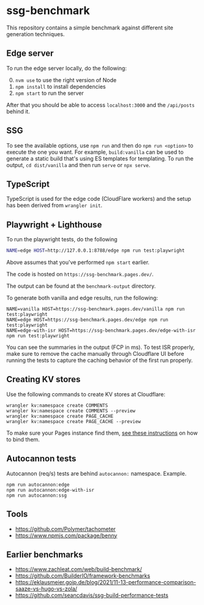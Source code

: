 # ssg-benchmark

This repository contains a simple benchmark against different site generation techniques.

## Edge server

To run the edge server locally, do the following:

0. `nvm use` to use the right version of Node
1. `npm install` to install dependencies
2. `npm start` to run the server

After that you should be able to access `localhost:3000` and the `/api/posts` behind it.

## SSG

To see the available options, use `npm run` and then do `npm run <option>` to execute the one you want. For example, `build:vanilla` can be used to generate a static build that's using ES templates for templating. To run the output, `cd dist/vanilla` and then run `serve` or `npx serve`.

## TypeScript

TypeScript is used for the edge code (CloudFlare workers) and the setup has been derived from `wrangler init`.

## Playwright + Lighthouse

To run the playwright tests, do the following

```bash
NAME=edge HOST=http://127.0.0.1:8788/edge npm run test:playwright
```

Above assumes that you've performed `npm start` earlier.

The code is hosted on `https://ssg-benchmark.pages.dev/`.

The output can be found at the `benchmark-output` directory.

To generate both vanilla and edge results, run the following:

```
NAME=vanilla HOST=https://ssg-benchmark.pages.dev/vanilla npm run test:playwright
NAME=edge HOST=https://ssg-benchmark.pages.dev/edge npm run test:playwright
NAME=edge-with-isr HOST=https://ssg-benchmark.pages.dev/edge-with-isr npm run test:playwright
```

You can see the summaries in the output (FCP in ms). To test ISR properly, make sure to remove the cache manually through Cloudflare UI before running the tests to capture the caching behavior of the first run properly.

## Creating KV stores

Use the following commands to create KV stores at Cloudflare:

```
wrangler kv:namespace create COMMENTS
wrangler kv:namespace create COMMENTS --preview
wrangler kv:namespace create PAGE_CACHE
wrangler kv:namespace create PAGE_CACHE --preview
```

To make sure your Pages instance find them, [see these instructions](https://developers.cloudflare.com/pages/platform/functions/#kv-namespace) on how to bind them.

## Autocannon tests

Autocannon (req/s) tests are behind `autocannon:` namespace. Example.

```
npm run autocannon:edge
npm run autocannon:edge-with-isr
npm run autocannon:ssg
```

## Tools

* https://github.com/Polymer/tachometer
* https://www.npmjs.com/package/benny

## Earlier benchmarks

* https://www.zachleat.com/web/build-benchmark/
* https://github.com/BuilderIO/framework-benchmarks
* https://eklausmeier.goip.de/blog/2021/11-13-performance-comparison-saaze-vs-hugo-vs-zola/
* https://github.com/seancdavis/ssg-build-performance-tests
